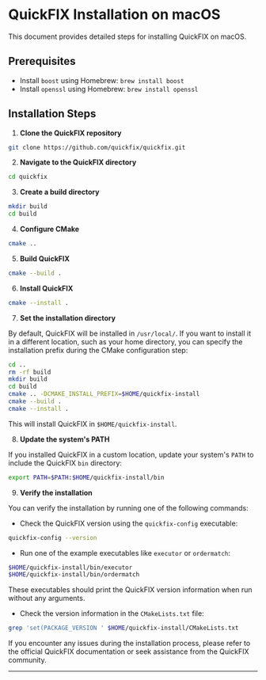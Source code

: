 # QuickFIX Installation on macOS

This document provides detailed steps for installing QuickFIX on macOS.

## Prerequisites

- Install `boost` using Homebrew: `brew install boost`
- Install `openssl` using Homebrew: `brew install openssl`

## Installation Steps

1. **Clone the QuickFIX repository**

```bash
git clone https://github.com/quickfix/quickfix.git
```

2. **Navigate to the QuickFIX directory**

```bash
cd quickfix
```

3. **Create a build directory**

```bash
mkdir build
cd build
```

4. **Configure CMake**

```bash
cmake ..
```

5. **Build QuickFIX**

```bash
cmake --build .
```

6. **Install QuickFIX**

```bash
cmake --install .
```

7. **Set the installation directory**

By default, QuickFIX will be installed in `/usr/local/`. If you want to install it in a different location, such as your home directory, you can specify the installation prefix during the CMake configuration step:

```bash
cd ..
rm -rf build
mkdir build
cd build
cmake .. -DCMAKE_INSTALL_PREFIX=$HOME/quickfix-install
cmake --build .
cmake --install .
```

This will install QuickFIX in `$HOME/quickfix-install`.

8. **Update the system's PATH**

If you installed QuickFIX in a custom location, update your system's `PATH` to include the QuickFIX `bin` directory:

```bash
export PATH=$PATH:$HOME/quickfix-install/bin
```

9. **Verify the installation**

You can verify the installation by running one of the following commands:

- Check the QuickFIX version using the `quickfix-config` executable:

```bash
quickfix-config --version
```

- Run one of the example executables like `executor` or `ordermatch`:

```bash
$HOME/quickfix-install/bin/executor
$HOME/quickfix-install/bin/ordermatch
```

These executables should print the QuickFIX version information when run without any arguments.

- Check the version information in the `CMakeLists.txt` file:

```bash
grep 'set(PACKAGE_VERSION ' $HOME/quickfix-install/CMakeLists.txt
```

If you encounter any issues during the installation process, please refer to the official QuickFIX documentation or seek assistance from the QuickFIX community.

---